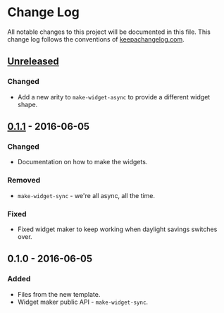 # Change Log
All notable changes to this project will be documented in this file. This change log follows the conventions of [keepachangelog.com](http://keepachangelog.com/).

## [Unreleased]
### Changed
- Add a new arity to `make-widget-async` to provide a different widget shape.

## [0.1.1] - 2016-06-05
### Changed
- Documentation on how to make the widgets.

### Removed
- `make-widget-sync` - we're all async, all the time.

### Fixed
- Fixed widget maker to keep working when daylight savings switches over.

## 0.1.0 - 2016-06-05
### Added
- Files from the new template.
- Widget maker public API - `make-widget-sync`.

[Unreleased]: https://github.com/your-name/rca-fashion-2016/compare/0.1.1...HEAD
[0.1.1]: https://github.com/your-name/rca-fashion-2016/compare/0.1.0...0.1.1
